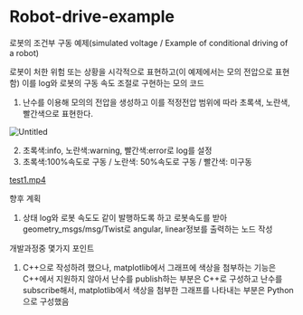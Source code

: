 # Robot-drive-example
로봇의 조건부 구동 예제(simulated voltage / Example of conditional driving of a robot)

로봇이 처한 위험 또는 상황을 시각적으로 표현하고(이 예제에서는 모의 전압으로 표현함)
이를 log와 로봇의 구동 속도 조절로 구현하는 모의 코드


1. 난수를 이용해 모의의 전압을 생성하고 이를 적정전압 범위에 따라 초록색, 노란색, 빨간색으로 표현한다.


![Untitled](https://s3-us-west-2.amazonaws.com/secure.notion-static.com/80d973ad-8cfe-4bf6-ba3c-572b6a5b02e4/Untitled.png)

2. 초록색:info, 노란색:warning, 빨간색:error로 log를 설정
3. 초록색:100%속도로 구동 / 노란색: 50%속도로 구동 / 빨간색: 미구동


[test1.mp4](https://s3-us-west-2.amazonaws.com/secure.notion-static.com/51007b14-e360-4370-91a4-64098614d5b2/test1.mp4)

향후 계획
1. 상태 log와 로봇 속도도 같이 발행하도록 하고 
    로봇속도를 받아 geometry_msgs/msg/Twist로 angular, linear정보를 출력하는 노드 작성


개발과정중 몇가지 포인트
1. C++으로 작성하려 했으나, matplotlib에서 그래프에 색상을 첨부하는 기능은 C++에서 지원하지 않아서 
     난수를 publish하는 부분은 C++로 구성하고
     난수를 subscribe해서, matplotlib에서 색상을 첨부한 그래프를 나타내는 부분은 Python으로 구성했음
     
